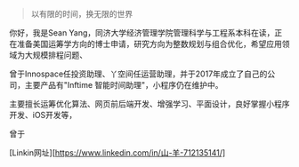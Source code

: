 > 以有限的时间，换无限的世界

你好，我是Sean Yang，同济大学经济管理学院管理科学与工程系本科在读，正在准备美国运筹学方向的博士申请，研究方向为整数规划与组合优化，希望应用领域为大规模排程问题、

曾于Innospace任投资助理、丫空间任运营助理，并于2017年成立了自己的公司，主要产品有"Inftime 智能时间助理"，小程序仍在维护中。

主要擅长运筹优化算法、网页前后端开发、增强学习、平面设计，良好掌握小程序开发、iOS开发等，

曾于

[Linkin网址][https://www.linkedin.com/in/山-羊-712135141/] 
